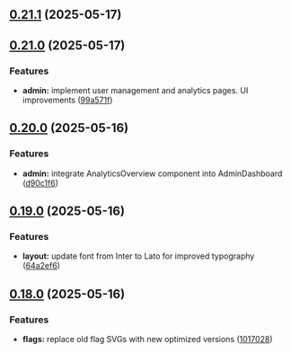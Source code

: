 ## [0.21.1](https://github.com/gdamalis/toulmin-lab/compare/v0.21.0...v0.21.1) (2025-05-17)

## [0.21.0](https://github.com/gdamalis/toulmin-lab/compare/v0.20.0...v0.21.0) (2025-05-17)


### Features

* **admin:** implement user management and analytics pages. UI improvements ([99a571f](https://github.com/gdamalis/toulmin-lab/commit/99a571f11d914d796b2e379b205bdf5d41e4f8c9))

## [0.20.0](https://github.com/gdamalis/toulmin-lab/compare/v0.19.0...v0.20.0) (2025-05-16)


### Features

* **admin:** integrate AnalyticsOverview component into AdminDashboard ([d90c1f6](https://github.com/gdamalis/toulmin-lab/commit/d90c1f664c6d43e6638f170550f380bd6e724367))

## [0.19.0](https://github.com/gdamalis/toulmin-lab/compare/v0.18.0...v0.19.0) (2025-05-16)


### Features

* **layout:** update font from Inter to Lato for improved typography ([64a2ef6](https://github.com/gdamalis/toulmin-lab/commit/64a2ef624a5e882ac5c1e8bd1f8f183e8856b661))

## [0.18.0](https://github.com/gdamalis/toulmin-lab/compare/v0.17.0...v0.18.0) (2025-05-16)


### Features

* **flags:** replace old flag SVGs with new optimized versions ([1017028](https://github.com/gdamalis/toulmin-lab/commit/1017028dc8c50f5127ecbd14ca7a45f43569daf4))

